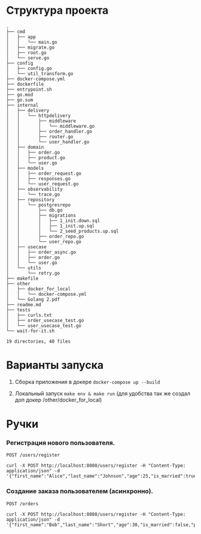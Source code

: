 # Структура проекта
```
.
├── cmd
│   ├── app
│   │   └── main.go
│   ├── migrate.go
│   ├── root.go
│   └── serve.go
├── config
│   ├── config.go
│   └── util_transform.go
├── docker-compose.yml
├── dockerfile
├── entrypoint.sh
├── go.mod
├── go.sum
├── internal
│   ├── delivery
│   │   └── httpdelivery
│   │       ├── middleware
│   │       │   └── middleware.go
│   │       ├── order_handler.go
│   │       ├── router.go
│   │       └── user_handler.go
│   ├── domain
│   │   ├── order.go
│   │   ├── product.go
│   │   └── user.go
│   ├── models
│   │   ├── order_request.go
│   │   ├── responses.go
│   │   └── user_request.go
│   ├── observability
│   │   └── trace.go
│   ├── repository
│   │   └── postgresrepo
│   │       ├── db.go
│   │       ├── migrations
│   │       │   ├── 1_init.down.sql
│   │       │   ├── 1_init.up.sql
│   │       │   └── 2_seed_products.up.sql
│   │       ├── order_repo.go
│   │       └── user_repo.go
│   ├── usecase
│   │   ├── order_async.go
│   │   ├── order.go
│   │   └── user.go
│   └── utils
│       └── retry.go
├── makefile
├── other
│   ├── docker_for_local
│   │   └── docker-compose.yml
│   └── Golang 2.pdf
├── readme.md
├── tests
│   ├── curls.txt
│   ├── order_usecase_test.go
│   └── user_usecase_test.go
└── wait-for-it.sh

19 directories, 40 files
```

# Варианты запуска

1. Сборка приложения в докере
`docker-compose up --build`

2. Локальный запуск
`make env & make run` (для удобства так же создал доп докер /other/docker_for_local)

# Ручки

### Регистрация нового пользователя.
`POST /users/register`

```
curl -X POST http://localhost:8080/users/register -H "Content-Type: application/json" -d '{"first_name":"Alice","last_name":"Johnson","age":25,"is_married":true,"password":"strongpass123"}'
```

### Создание заказа пользователем (асинхронно).
`POST /orders`

```
curl -X POST http://localhost:8080/users/register -H "Content-Type: application/json" -d '{"first_name":"Bob","last_name":"Short","age":30,"is_married":false,"password":"123"}'
```
